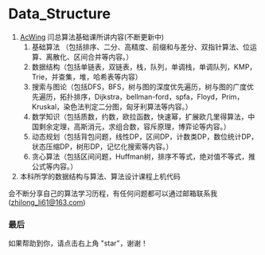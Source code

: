 # Data_Structure


1. [AcWing](https://www.acwing.com/) 闫总算法基础课所讲内容(不断更新中)
   1. 基础算法 （包括排序、二分、高精度、前缀和与差分、双指针算法、位运算、离散化、区间合并等内容。）
   2. 数据结构（包括单链表，双链表，栈，队列，单调栈，单调队列，KMP，Trie，并查集，堆，哈希表等内容）
   3. 搜索与图论（包括DFS，BFS，树与图的深度优先遍历，树与图的广度优先遍历，拓扑排序，Dijkstra，bellman-ford，spfa，Floyd，Prim，Kruskal，染色法判定二分图，匈牙利算法等内容。）
   4. 数学知识（包括质数，约数，欧拉函数，快速幂，扩展欧几里得算法，中国剩余定理，高斯消元，求组合数，容斥原理，博弈论等内容。）
   5. 动态规划（包括背包问题，线性DP，区间DP，计数类DP，数位统计DP，状态压缩DP，树形DP，记忆化搜索等内容。）
   6. 贪心算法（包括区间问题，Huffman树，排序不等式，绝对值不等式，推公式等内容。）
2. 本科所学的数据结构与算法、算法设计课程上机代码

会不断分享自己的算法学习历程，有任何问题都可以通过邮箱联系我(zhilong_li61@163.com)

### 最后  
如果帮助到你，请点击右上角 "star"，谢谢！

